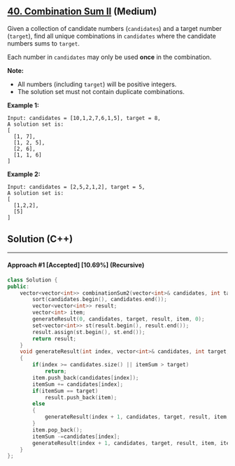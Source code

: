 ## [40. Combination Sum II](https://leetcode.com/problems/combination-sum-ii/) (Medium)

Given a collection of candidate numbers (`candidates`) and a target number (`target`), find all unique combinations in `candidates` where the candidate numbers sums to `target`.

Each number in `candidates` may only be used **once** in the combination.

**Note:**

- All numbers (including `target`) will be positive integers.
- The solution set must not contain duplicate combinations.

**Example 1:**

```
Input: candidates = [10,1,2,7,6,1,5], target = 8,
A solution set is:
[
  [1, 7],
  [1, 2, 5],
  [2, 6],
  [1, 1, 6]
]
```

**Example 2:**

```
Input: candidates = [2,5,2,1,2], target = 5,
A solution set is:
[
  [1,2,2],
  [5]
]
```

## Solution (C++)

------

#### Approach #1  [Accepted] [10.69%] (Recursive)

```c++
class Solution {
public:
    vector<vector<int>> combinationSum2(vector<int>& candidates, int target) {
        sort(candidates.begin(), candidates.end());
        vector<vector<int>> result;
        vector<int> item;
        generateResult(0, candidates, target, result, item, 0);
        set<vector<int>> st(result.begin(), result.end());
        result.assign(st.begin(), st.end());
        return result;
    }
    void generateResult(int index, vector<int>& candidates, int target, vector<vector<int>>& result, vector<int>& item, int itemSum)
    {
        if(index >= candidates.size() || itemSum > target)
            return;
        item.push_back(candidates[index]);
        itemSum += candidates[index];
        if(itemSum == target)
            result.push_back(item);
        else
        {
            generateResult(index + 1, candidates, target, result, item, itemSum);
        }
        item.pop_back();
        itemSum -=candidates[index];
        generateResult(index + 1, candidates, target, result, item, itemSum);
    }
};
```
